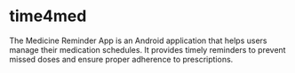# time4med
The Medicine Reminder App is an Android application that helps users manage their medication schedules. It provides timely reminders to prevent missed doses and ensure proper adherence to prescriptions.
